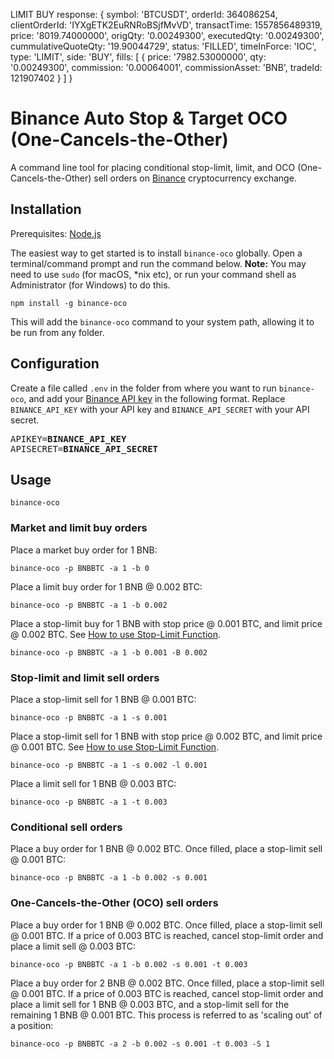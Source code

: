 
LIMIT BUY response:
{ symbol: 'BTCUSDT',
  orderId: 364086254,
  clientOrderId: 'IYXgETK2EuRNRoBSjfMvVD',
  transactTime: 1557856489319,
  price: '8019.74000000',
  origQty: '0.00249300',
  executedQty: '0.00249300',
  cummulativeQuoteQty: '19.90044729',
  status: 'FILLED',
  timeInForce: 'IOC',
  type: 'LIMIT',
  side: 'BUY',
  fills:
   [ { price: '7982.53000000',
       qty: '0.00249300',
       commission: '0.00064001',
       commissionAsset: 'BNB',
       tradeId: 121907402 } ] }



# Binance Auto Stop & Target OCO (One-Cancels-the-Other)

A command line tool for placing conditional stop-limit, limit, and OCO (One-Cancels-the-Other) sell orders on [Binance](https://www.binance.com/?ref=17067303) cryptocurrency exchange.

## Installation

Prerequisites: [Node.js](https://nodejs.org/en/)

The easiest way to get started is to install `binance-oco` globally. Open a terminal/command prompt and run the command below.
**Note:** You may need to use `sudo` (for macOS, *nix etc), or run your command shell as Administrator (for Windows) to do this.
```
npm install -g binance-oco
```

This will add the `binance-oco` command to your system path, allowing it to be run from any folder.

## Configuration

Create a file called `.env` in the folder from where you want to run `binance-oco`, and add your [Binance API key](https://support.binance.com/hc/en-us/articles/360002502072-How-to-create-API) in the following format. Replace `BINANCE_API_KEY` with your API key and `BINANCE_API_SECRET` with your API secret.
<pre>
APIKEY=<b>BINANCE_API_KEY</b>
APISECRET=<b>BINANCE_API_SECRET</b>
</pre>

## Usage

```
binance-oco
```

### Market and limit buy orders

Place a market buy order for 1 BNB:
```
binance-oco -p BNBBTC -a 1 -b 0
```

Place a limit buy order for 1 BNB @ 0.002 BTC:
```
binance-oco -p BNBBTC -a 1 -b 0.002
```

Place a stop-limit buy for 1 BNB with stop price @ 0.001 BTC, and limit price @ 0.002 BTC. See [How to use Stop-Limit Function](https://support.binance.com/hc/en-us/articles/115003372072-How-to-use-Stop-Limit-Function).
```
binance-oco -p BNBBTC -a 1 -b 0.001 -B 0.002
```

### Stop-limit and limit sell orders

Place a stop-limit sell for 1 BNB @ 0.001 BTC:
```
binance-oco -p BNBBTC -a 1 -s 0.001
```

Place a stop-limit sell for 1 BNB with stop price @ 0.002 BTC, and limit price @ 0.001 BTC. See [How to use Stop-Limit Function](https://support.binance.com/hc/en-us/articles/115003372072-How-to-use-Stop-Limit-Function).
```
binance-oco -p BNBBTC -a 1 -s 0.002 -l 0.001
```

Place a limit sell for 1 BNB @ 0.003 BTC:
```
binance-oco -p BNBBTC -a 1 -t 0.003
```

### Conditional sell orders

Place a buy order for 1 BNB @ 0.002 BTC. Once filled, place a stop-limit sell @ 0.001 BTC:
```
binance-oco -p BNBBTC -a 1 -b 0.002 -s 0.001
```

### One-Cancels-the-Other (OCO) sell orders

Place a buy order for 1 BNB @ 0.002 BTC. Once filled, place a stop-limit sell @ 0.001 BTC. If a price of 0.003 BTC is reached, cancel stop-limit order and place a limit sell @ 0.003 BTC:
```
binance-oco -p BNBBTC -a 1 -b 0.002 -s 0.001 -t 0.003
```

Place a buy order for 2 BNB @ 0.002 BTC. Once filled, place a stop-limit sell @ 0.001 BTC. If a price of 0.003 BTC is reached, cancel stop-limit order and place a limit sell for 1 BNB @ 0.003 BTC, and a stop-limit sell for the remaining 1 BNB @ 0.001 BTC. This process is referred to as 'scaling out' of a position:
```
binance-oco -p BNBBTC -a 2 -b 0.002 -s 0.001 -t 0.003 -S 1
```
